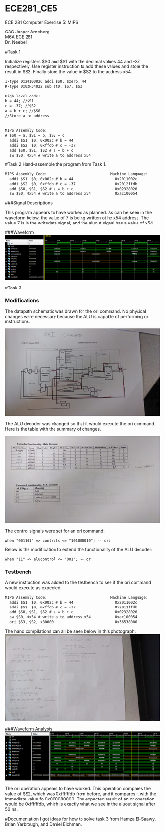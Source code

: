 ECE281_CE5
==========

ECE 281 Computer Exercise 5: MIPS

C3C Jasper Arneberg  
M6A ECE 281  
Dr. Neebel  


#Task 1

Initialize registers $S0 and $S1 with the decimal values 44 and -37 respectively. Use register instruction to add these values and store the result in $S2. Finally store the value in $S2 to the address x54.

```
I-type 0x2010002C addi $S0, $zero, 44
R-type 0x02F34022 sub $t0, $S7, $S3

High level code:
b = 44; //$S1
c = -37; //$S2
a = b + c; //$S0
//Store a to address


MIPS Assembly Code:
# $S0 = a, $S1 = b, $S2 = c
  addi $S1, $0, 0x002c # b = 44
  addi $S2, $0, 0xffdb # c = -37
  add $S0, $S1, $S2 # a = b + c
  sw $S0, 0x54 # write a to address x54
```


#Task 2
Hand-assemble the program from Task 1.
```
MIPS Assembly Code:                             Machine Language:
  addi $S1, $0, 0x002c # b = 44                   0x2011002c
  addi $S2, $0, 0xffdb # c = -37                  0x2012ffdb
  add $S0, $S1, $S2 # a = b + c                   0x02328020
  sw $S0, 0x54 # write a to address x54           0xac100054
```


###Signal Descriptions

This program appears to have worked as planned. As can be seen in the waveform below, the value of 7 is being written ot he x54 address. The value 7 is in the writedata signal, and the aluout signal has a value of x54.

###Waveform
![alt text](https://github.com/JasperArneberg/ECE281_CE5/blob/master/task1screenshot.png?raw=true "Task 2 Screenshot")

#Task 3

### Modifications
The datapath schematic was drawn for the ori command. No physical changes were necessary because the ALU is capable of performing or instructions.

![alt text](https://github.com/JasperArneberg/ECE281_CE5/blob/master/datapath_schematic.jpg?raw=true "Datapath Schematic")

The ALU decoder was changed so that it would execute the ori command. Here is the table with the summary of changes.

![alt text](https://github.com/JasperArneberg/ECE281_CE5/blob/master/alu_decoder.jpg?raw=true "ALU decoder")

The control signals were set for an ori command:
```
when "001101" => controls <= "101000010"; -- ori
```

Below is the modification to extend the functionality of the ALU decoder:
```
when "11" => alucontrol <= "001"; -- or
```

### Testbench
A new instruction was added to the testbench to see if the ori command would execute as expected.

```
MIPS Assembly Code:                             Machine Language:
  addi $S1, $0, 0x002c # b = 44                   0x2011002c
  addi $S2, $0, 0xffdb # c = -37                  0x2012ffdb
  add $S0, $S1, $S2 # a = b + c                   0x02328020
  sw $S0, 0x54 # write a to address x54           0xac100054
  ori $S3, $S2, x80000                            0x36538000
```

The hand compilations can all be seen below in this photograph:
![alt text](https://github.com/JasperArneberg/ECE281_CE5/blob/master/hand_compilation.jpg?raw=true "Hand Compilation")

###Waveform Analysis
![alt text](https://github.com/JasperArneberg/ECE281_CE5/blob/master/task3waveform.png?raw=true "Task 3 Waveform")

The ori operation appears to have worked. This operation compares the value of $S2, which was 0xffffffdb from before, and it compares it with the immediate value fo 0x000080000. The expected result of an or operation would be 0xffffffdb, which is exactly what we see in the aluout signal after 50 ns.

#Documentation
I got ideas for how to solve task 3 from Hamza El-Saawy, Brian Yarbrough, and Daniel Eichman.
